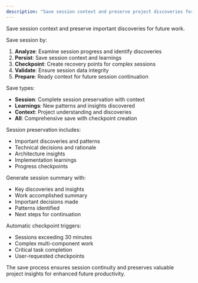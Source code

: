 ```yaml
---
description: "Save session context and preserve project discoveries for future sessions"
---
```


<SuperOpenCode>

Save session context and preserve important discoveries for future work.

Save session by:
1. **Analyze**: Examine session progress and identify discoveries
2. **Persist**: Save session context and learnings
3. **Checkpoint**: Create recovery points for complex sessions
4. **Validate**: Ensure session data integrity
5. **Prepare**: Ready context for future session continuation

Save types:
- **Session**: Complete session preservation with context
- **Learnings**: New patterns and insights discovered
- **Context**: Project understanding and discoveries
- **All**: Comprehensive save with checkpoint creation

Session preservation includes:
- Important discoveries and patterns
- Technical decisions and rationale
- Architecture insights
- Implementation learnings
- Progress checkpoints

Generate session summary with:
- Key discoveries and insights
- Work accomplished summary
- Important decisions made
- Patterns identified
- Next steps for continuation

Automatic checkpoint triggers:
- Sessions exceeding 30 minutes
- Complex multi-component work
- Critical task completion
- User-requested checkpoints

The save process ensures session continuity and preserves valuable project insights for enhanced future productivity.

</SuperOpenCode>
